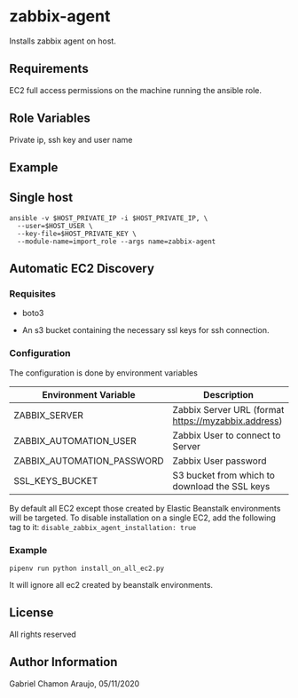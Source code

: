 zabbix-agent
=========

Installs zabbix agent on host.

Requirements
------------

EC2 full access permissions on the machine running the ansible role.

Role Variables
--------------

Private ip, ssh key and user name

Example
----------------

## Single host
```shell script
ansible -v $HOST_PRIVATE_IP -i $HOST_PRIVATE_IP, \
  --user=$HOST_USER \
  --key-file=$HOST_PRIVATE_KEY \
  --module-name=import_role --args name=zabbix-agent
```

## Automatic EC2 Discovery

### Requisites

* boto3

* An s3 bucket containing the necessary ssl keys for ssh connection.

### Configuration

The configuration is done by environment variables

| Environment Variable       | Description                                         |
|----------------------------|-----------------------------------------------------|
| ZABBIX_SERVER              | Zabbix Server URL (format https://myzabbix.address) |
| ZABBIX_AUTOMATION_USER     | Zabbix User to connect to Server                    |
| ZABBIX_AUTOMATION_PASSWORD | Zabbix User password                                |
| SSL_KEYS_BUCKET            | S3 bucket from which to download the SSL keys       |

By default all EC2 except those created by Elastic Beanstalk environments will be
targeted. To disable installation on a single EC2, add the following tag to it: `disable_zabbix_agent_installation: true`

### Example

```shell script
pipenv run python install_on_all_ec2.py
```

It will ignore all ec2 created by beanstalk environments.

License
-------

All rights reserved

Author Information
------------------

Gabriel Chamon Araujo, 05/11/2020
